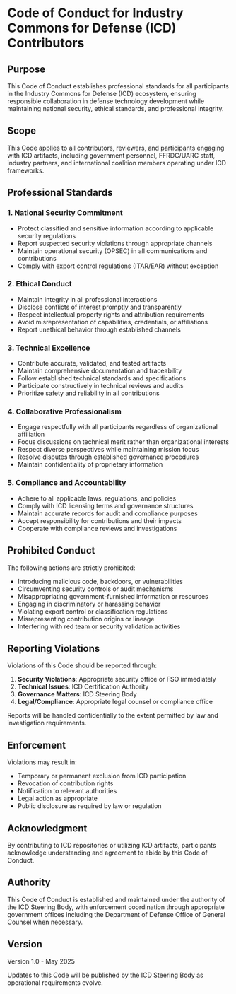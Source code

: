 # Code of Conduct for Industry Commons for Defense (ICD) Contributors

## Purpose

This Code of Conduct establishes professional standards for all participants in the Industry Commons for Defense (ICD) ecosystem, ensuring responsible collaboration in defense technology development while maintaining national security, ethical standards, and professional integrity.

## Scope

This Code applies to all contributors, reviewers, and participants engaging with ICD artifacts, including government personnel, FFRDC/UARC staff, industry partners, and international coalition members operating under ICD frameworks.

## Professional Standards

### 1. National Security Commitment

- Protect classified and sensitive information according to applicable security regulations
- Report suspected security violations through appropriate channels
- Maintain operational security (OPSEC) in all communications and contributions
- Comply with export control regulations (ITAR/EAR) without exception

### 2. Ethical Conduct

- Maintain integrity in all professional interactions
- Disclose conflicts of interest promptly and transparently
- Respect intellectual property rights and attribution requirements
- Avoid misrepresentation of capabilities, credentials, or affiliations
- Report unethical behavior through established channels

### 3. Technical Excellence

- Contribute accurate, validated, and tested artifacts
- Maintain comprehensive documentation and traceability
- Follow established technical standards and specifications
- Participate constructively in technical reviews and audits
- Prioritize safety and reliability in all contributions

### 4. Collaborative Professionalism

- Engage respectfully with all participants regardless of organizational affiliation
- Focus discussions on technical merit rather than organizational interests
- Respect diverse perspectives while maintaining mission focus
- Resolve disputes through established governance procedures
- Maintain confidentiality of proprietary information

### 5. Compliance and Accountability

- Adhere to all applicable laws, regulations, and policies
- Comply with ICD licensing terms and governance structures
- Maintain accurate records for audit and compliance purposes
- Accept responsibility for contributions and their impacts
- Cooperate with compliance reviews and investigations

## Prohibited Conduct

The following actions are strictly prohibited:

- Introducing malicious code, backdoors, or vulnerabilities
- Circumventing security controls or audit mechanisms
- Misappropriating government-furnished information or resources
- Engaging in discriminatory or harassing behavior
- Violating export control or classification regulations
- Misrepresenting contribution origins or lineage
- Interfering with red team or security validation activities

## Reporting Violations

Violations of this Code should be reported through:

1. **Security Violations**: Appropriate security office or FSO immediately
2. **Technical Issues**: ICD Certification Authority
3. **Governance Matters**: ICD Steering Body
4. **Legal/Compliance**: Appropriate legal counsel or compliance office

Reports will be handled confidentially to the extent permitted by law and investigation requirements.

## Enforcement

Violations may result in:

- Temporary or permanent exclusion from ICD participation
- Revocation of contribution rights
- Notification to relevant authorities
- Legal action as appropriate
- Public disclosure as required by law or regulation

## Acknowledgment

By contributing to ICD repositories or utilizing ICD artifacts, participants acknowledge understanding and agreement to abide by this Code of Conduct.

## Authority

This Code of Conduct is established and maintained under the authority of the ICD Steering Body, with enforcement coordination through appropriate government offices including the Department of Defense Office of General Counsel when necessary.

## Version

Version 1.0 - May 2025

Updates to this Code will be published by the ICD Steering Body as operational requirements evolve.